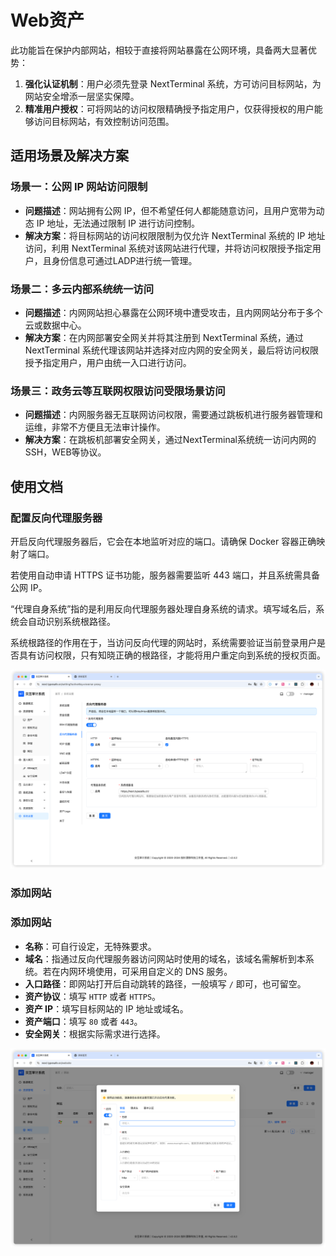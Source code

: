 # Web资产

此功能旨在保护内部网站，相较于直接将网站暴露在公网环境，具备两大显著优势：

1. **强化认证机制**：用户必须先登录 NextTerminal 系统，方可访问目标网站，为网站安全增添一层坚实保障。
2. **精准用户授权**：可将网站的访问权限精确授予指定用户，仅获得授权的用户能够访问目标网站，有效控制访问范围。

## 适用场景及解决方案

### 场景一：公网 IP 网站访问限制
- **问题描述**：网站拥有公网 IP，但不希望任何人都能随意访问，且用户宽带为动态 IP 地址，无法通过限制 IP 进行访问控制。
- **解决方案**：将目标网站的访问权限限制为仅允许 NextTerminal 系统的 IP 地址访问，利用 NextTerminal 系统对该网站进行代理，并将访问权限授予指定用户，且身份信息可通过LADP进行统一管理。

### 场景二：多云内部系统统一访问
- **问题描述**：内网网站担心暴露在公网环境中遭受攻击，且内网网站分布于多个云或数据中心。
- **解决方案**：在内网部署安全网关并将其注册到 NextTerminal 系统，通过 NextTerminal 系统代理该网站并选择对应内网的安全网关，最后将访问权限授予指定用户，用户由统一入口进行访问。

### 场景三：政务云等互联网权限访问受限场景访问
- **问题描述**：内网服务器无互联网访问权限，需要通过跳板机进行服务器管理和运维，非常不方便且无法审计操作。
- **解决方案**：在跳板机部署安全网关，通过NextTerminal系统统一访问内网的SSH，WEB等协议。


## 使用文档

### 配置反向代理服务器

开启反向代理服务器后，它会在本地监听对应的端口。请确保 Docker 容器正确映射了端口。

若使用自动申请 HTTPS 证书功能，服务器需要监听 443 端口，并且系统需具备公网 IP。

“代理自身系统”指的是利用反向代理服务器处理自身系统的请求。填写域名后，系统会自动识别系统根路径。

系统根路径的作用在于，当访问反向代理的网站时，系统需要验证当前登录用户是否具有访问权限，只有知晓正确的根路径，才能将用户重定向到系统的授权页面。

![img.png](images/reverse-proxy.png)

### 添加网站

### 添加网站
- **名称**：可自行设定，无特殊要求。
- **域名**：指通过反向代理服务器访问网站时使用的域名，该域名需解析到本系统。若在内网环境使用，可采用自定义的 DNS 服务。
- **入口路径**：即网站打开后自动跳转的路径，一般填写 `/` 即可，也可留空。
- **资产协议**：填写 `HTTP` 或者 `HTTPS`。
- **资产 IP**：填写目标网站的 IP 地址或域名。
- **资产端口**：填写 `80` 或者 `443`。
- **安全网关**：根据实际需求进行选择。


![img.png](images/reverse-proxy-post.png)